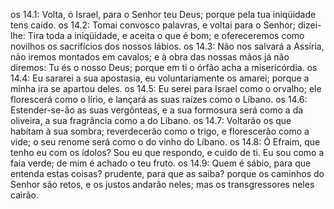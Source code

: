 os 14.1: Volta, ó Israel, para o Senhor teu Deus; porque pela tua iniqüidade tens caído.
os 14.2: Tomai convosco palavras, e voltai para o Senhor; dizei-lhe: Tira toda a iniqüidade, e aceita o que é bom; e ofereceremos como novilhos os sacrifícios dos nossos lábios.
os 14.3: Não nos salvará a Assíria, não iremos montados em cavalos; e à obra das nossas mãos já não diremos: Tu és o nosso Deus; porque em ti o órfão acha a misericórdia.
os 14.4: Eu sararei a sua apostasia, eu voluntariamente os amarei; porque a minha ira se apartou deles.
os 14.5: Eu serei para Israel como o orvalho; ele florescerá como o lírio, e lançará as suas raízes como o Líbano.
os 14.6: Estender-se-ão as suas vergônteas, e a sua formosura será como a da oliveira, a sua fragrância como a do Líbano.
os 14.7: Voltarão os que habitam à sua sombra; reverdecerão como o trigo, e florescerão como a vide; o seu renome será como o do vinho do Líbano.
os 14.8: Ó Efraim, que tenho eu com os ídolos? Sou eu que respondo, e cuido de ti. Eu sou como a faia verde; de mim é achado o teu fruto.
os 14.9: Quem é sábio, para que entenda estas coisas? prudente, para que as saiba? porque os caminhos do Senhor são retos, e os justos andarão neles; mas os transgressores neles cairão.
